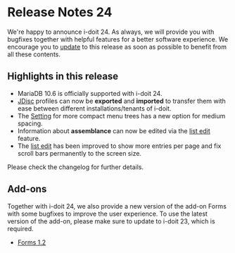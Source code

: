 # Release Notes 24

We're happy to announce i-doit 24. As always, we will provide you with bugfixes together with helpful features for a better software experience. We encourage you to [update](../../wartung-und-betrieb/update-einspielen.md) to this release as soon as possible to benefit from all these contents.

## Highlights in this release

-   MariaDB 10.6 is officially supported with i-doit 24.
-   [JDisc](../../daten-konsolidieren/jdisc-discovery.md) profiles can now be **exported** and **imported** to transfer them with ease between different installations/tenants of i-doit.
-   The [Setting](../../administration/verwaltung/benutzereinstellungen/index.md) for more compact menu trees has a new option for medium spacing.
-   Information about **assemblance** can now be edited via the [list edit](../../effizientes-dokumentieren/listeneditierung.md) feature.
-   The [list edit](../../effizientes-dokumentieren/listeneditierung.md) has been improved to show more entries per page and fix scroll bars permanently to the screen size.

Please check the changelog for further details.

## Add-ons

Together with i-doit 24, we also provide a new version of the add-on Forms with some bugfixes to improve the user experience. To use the latest version of the add-on, please make sure to update to i-doit 23, which is required.

-   [Forms 1.2](../../i-doit-pro-add-ons/forms/index.md)
